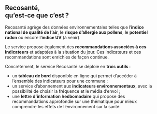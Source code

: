 ## **Recosanté**,<br/>qu’est-ce que c’est&#8239;?

Recosanté agrège des données environnementales telles que l’**indice national de qualité de l’air**, le **risque d’allergie aux pollens**, le **potentiel radon** ou encore l’**indice UV** (à venir).

Le service propose également des **recommandations associées à ces indicateurs** et adaptées à la situation du jour. Ces indicateurs et ces recommandations sont enrichies de façon continue.

Concrètement, le service Recosanté se déploie en **trois outils** :

- un **tableau de bord** disponible en ligne qui permet d’accéder à l’ensemble des indicateurs pour une commune ;
- un service d’abonnement aux **indicateurs environnementaux**, avec la possibilité de choisir la fréquence et le média d’envoi ;
- une **lettre d’information hedbomadaire** qui propose des recommandations approfondie sur une thématique pour mieux comprendre les effets de l’environnement sur la santé.
